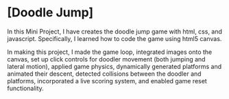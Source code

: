 # [Doodle Jump]

In this Mini Project, I have creates the doodle jump game with html, css, and javascript. Specifically, I learned how to code the game using html5 canvas.

In making this project, I made the game loop, integrated images onto the canvas, set up click controls for doodler movement (both jumping and lateral motion), applied game physics,  dynamically generated platforms and animated their descent, detected collisions between the doodler and platforms,  incorporated a live scoring system, and enabled game reset functionality.
